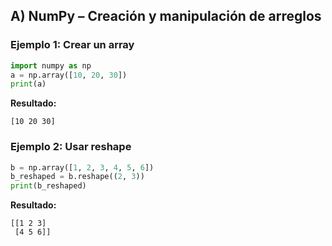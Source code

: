 ## A) NumPy – Creación y manipulación de arreglos

### Ejemplo 1: Crear un array
```python
import numpy as np
a = np.array([10, 20, 30])
print(a)
```
**Resultado:**
```
[10 20 30]
```
### Ejemplo 2: Usar reshape
```python
b = np.array([1, 2, 3, 4, 5, 6])
b_reshaped = b.reshape((2, 3))
print(b_reshaped)
```
**Resultado:**
```
[[1 2 3]
 [4 5 6]]
```